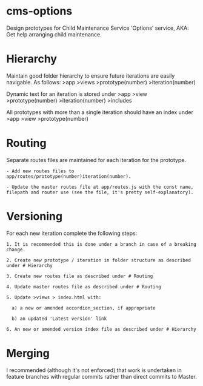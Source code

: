 # cms-options
Design prototypes for Child Maintenance Service 'Options' service, AKA: Get help arranging child maintenance.


# Hierarchy
  Maintain good folder hierarchy to ensure future iterations are easily navigable. As follows:
    >app
      >views
        >prototype(number)
          >iteration(number)

  Dynamic text for an iteration is stored under >app >view >prototype(number) >iteration(number) >includes

  All prototypes with more than a single iteration should have an index under >app >view >prototype(number)


# Routing
  Separate routes files are maintained for each iteration for the prototype.

    - Add new routes files to app/routes/prototype(number)iteration(number).

    - Update the master routes file at app/routes.js with the const name, filepath and router use (see the file, it's pretty self-explanatory).


# Versioning
  For each new iteration complete the following steps:

    1. It is recommended this is done under a branch in case of a breaking change.

    2. Create new prototype / iteration in folder structure as described under # Hierarchy

    3. Create new routes file as described under # Routing

    4. Update master routes file as described under # Routing

    5. Update >views > index.html with:

      a) a new or amended accordion_section, if appropriate

      b) an updated 'Latest version' link

    6. An new or amended version index file as described under # Hierarchy


# Merging
  I recommended (although it's not enforced) that work is undertaken in feature branches with regular commits rather than direct commits to Master.
